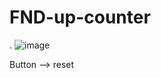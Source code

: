 # FND-up-counter
.
 ![image](https://user-images.githubusercontent.com/105381968/195047905-506cd942-f71c-416c-987a-8d25db95f56c.png)
 
 Button --> reset
